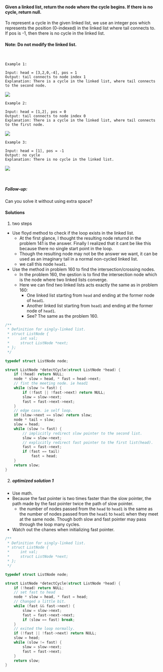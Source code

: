 #### Given a linked list, return the node where the cycle begins. If there is no cycle, return null.

To represent a cycle in the given linked list, we use an integer pos which represents the position (0-indexed) in the linked list where tail connects to. If pos is -1, then there is no cycle in the linked list.

#### Note: Do not modify the linked list.

 

```
Example 1:

Input: head = [3,2,0,-4], pos = 1
Output: tail connects to node index 1
Explanation: There is a cycle in the linked list, where tail connects to the second node.
```

![](https://assets.leetcode.com/uploads/2018/12/07/circularlinkedlist.png)

```
Example 2:

Input: head = [1,2], pos = 0
Output: tail connects to node index 0
Explanation: There is a cycle in the linked list, where tail connects to the first node.
```

![](https://assets.leetcode.com/uploads/2018/12/07/circularlinkedlist_test2.png)

```
Example 3:

Input: head = [1], pos = -1
Output: no cycle
Explanation: There is no cycle in the linked list.
```

![](https://assets.leetcode.com/uploads/2018/12/07/circularlinkedlist_test3.png)

 

##### Follow-up:
Can you solve it without using extra space?


#### Solutions

1. two steps

- Use floyd method to check if the loop exists in the linked list.
    - At the first glance, I thought the resulting node returnd in the problem 141 is the answer. Finally I realized that it cant be like this because there no single start point in the loop.
    - Though the resulting node may not be the answer we want, it can be used as an imaginary tail in a normal non-cycled linked list.
    - we call this node `head1`.
- Use the method in problem 160 to find the intersection/crossing nodes.
    - In the problem 160, the qestion is to find the intersection node which is the node where two linked lists converge.
    - Here we can find two linked lists acts exactly the same as in problem 160:
        - One linked list starting from `head` and ending at the former node of  `head1`.
        - Another linked list starting from `head1` and ending at the former node of `head1`.
        - See? The same as the problem 160.

```c++
/**
 * Definition for singly-linked list.
 * struct ListNode {
 *     int val;
 *     struct ListNode *next;
 * };
 */

typedef struct ListNode node;

struct ListNode *detectCycle(struct ListNode *head) {
    if (!head) return NULL;
    node * slow = head, * fast = head->next;
    // fint the meeting node. ie head1
    while (slow != fast) {
        if (!fast || !fast->next) return NULL;
        slow = slow->next;
        fast = fast->next->next;
    }
    // edge case. ie self loop.
    if (slow->next == slow) return slow;
    node * tail = slow;
    slow = head;
    while (slow != fast) {
        // implicitly redirect slow pointer to the second list.
        slow = slow->next;
        // explicitly redirect fast pointer to the first list(head).
        fast = fast->next;
        if (fast == tail)
            fast = head;
    }
    return slow;
}
```

2. ##### optimized solution 1

- Use math.
- Because the fast pointer is two times faster than the slow pointer, the path made by the fast pointer twice the path of slow pointer.
    - the number of nodes passed from the `head` to `head1` is the same as the number of nodes passed from the `head1` to `head1` when they meet at the same node. Though both slow and fast pointer may pass through the loop many cycles.
- Watch out the chanes when initializing fast pointer.

```c++
/**
 * Definition for singly-linked list.
 * struct ListNode {
 *     int val;
 *     struct ListNode *next;
 * };
 */

typedef struct ListNode node;

struct ListNode *detectCycle(struct ListNode *head) {
    if (!head) return NULL;
    // set fast to head
    node * slow = head, * fast = head;
    // Changed a little bit.
    while (fast && fast->next) {
        slow = slow->next;
        fast = fast->next->next;
        if (slow == fast) break;
    }
    // exited the loop normally.
    if (!fast || !fast->next) return NULL;
    slow = head;
    while (slow != fast) {
        slow = slow->next;
        fast = fast->next;
    }
    return slow;
}
```